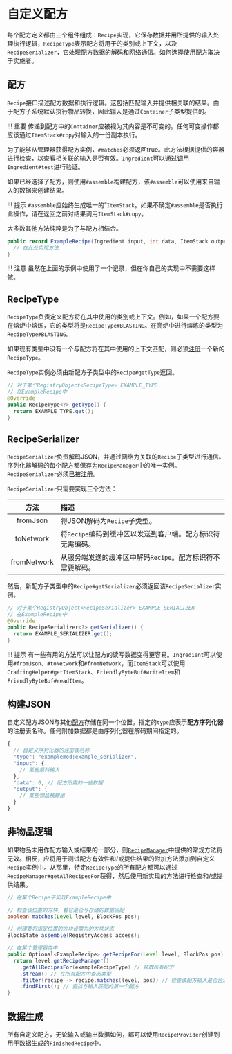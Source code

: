 自定义配方
=========

每个配方定义都由三个组件组成：`Recipe`实现，它保存数据并用所提供的输入处理执行逻辑，`RecipeType`表示配方将用于的类别或上下文，以及`RecipeSerializer`，它处理配方数据的解码和网络通信。如何选择使用配方取决于实施者。

配方
----

`Recipe`接口描述配方数据和执行逻辑。这包括匹配输入并提供相关联的结果。由于配方子系统默认执行物品转换，因此输入是通过`Container`子类型提供的。

!!! 重要
    传递到配方中的`Container`应被视为其内容是不可变的。任何可变操作都应该通过`ItemStack#copy`对输入的一份副本执行。

为了能够从管理器获得配方实例，`#matches`必须返回true。此方法根据提供的容器进行检查，以查看相关联的输入是否有效。`Ingredient`可以通过调用`Ingredient#test`进行验证。

如果已经选择了配方，则使用`#assemble`构建配方，该`#assemble`可以使用来自输入的数据来创建结果。

!!! 提示
    `#assemble`应始终生成唯一的”`ItemStack`。如果不确定`#assemble`是否执行此操作，请在返回之前对结果调用`ItemStack#copy`。

大多数其他方法纯粹是为了与配方相结合。

```java
public record ExampleRecipe(Ingredient input, int data, ItemStack output) implements Recipe<Container> {
  // 在此处实现方法
}
```

!!! 注意
    虽然在上面的示例中使用了一个记录，但在你自己的实现中不需要这样做。

RecipeType
----------

`RecipeType`负责定义配方将在其中使用的类别或上下文。例如，如果一个配方要在熔炉中熔炼，它的类型将是`RecipeType#BLASTING`。在高炉中进行熔炼的类型为`RecipeType#BLASTING`。

如果现有类型中没有一个与配方将在其中使用的上下文匹配，则必须[注册][forge]一个新的`RecipeType`。

`RecipeType`实例必须由新配方子类型中的`Recipe#getType`返回。

```java
// 对于某个RegistryObject<RecipeType> EXAMPLE_TYPE
// 在ExampleRecipe中
@Override
public RecipeType<?> getType() {
  return EXAMPLE_TYPE.get();
}
```

RecipeSerializer
----------------

`RecipeSerializer`负责解码JSON，并通过网络为关联的`Recipe`子类型进行通信。序列化器解码的每个配方都保存为`RecipeManager`中的唯一实例。`RecipeSerializer`必须[已被注册][forge]。

`RecipeSerializer`只需要实现三个方法：

 方法       | 描述
 :---:      | :---
fromJson    | 将JSON解码为`Recipe`子类型。
toNetwork   | 将`Recipe`编码到缓冲区以发送到客户端。配方标识符无需编码。
fromNetwork | 从服务端发送的缓冲区中解码`Recipe`。配方标识符不需要解码。

然后，新配方子类型中的`Recipe#getSerializer`必须返回该`RecipeSerializer`实例。

```java
// 对于某个RegistryObject<RecipeSerializer> EXAMPLE_SERIALIZER
// 在ExampleRecipe中
@Override
public RecipeSerializer<?> getSerializer() {
  return EXAMPLE_SERIALIZER.get();
}
```

!!! 提示
    有一些有用的方法可以让配方的读写数据变得更容易。`Ingredient`可以使用`#fromJson`、`#toNetwork`和`#fromNetwork`，而`ItemStack`可以使用`CraftingHelper#getItemStack`、`FriendlyByteBuf#writeItem`和`FriendlyByteBuf#readItem`。

构建JSON
--------

自定义配方JSON与其他[配方][json]存储在同一个位置。指定的`type`应表示**配方序列化器**的注册表名称。任何附加数据都是由序列化器在解码期间指定的。

```js
{
  // 自定义序列化器的注册表名称
  "type": "examplemod:example_serializer",
  "input": {
    // 某些原料输入
  },
  "data": 0, // 配方所需的一些数据
  "output": {
    // 某些物品栈输出
  }
}
```

非物品逻辑
---------

如果物品未用作配方输入或结果的一部分，则[`RecipeManager`][manager]中提供的常规方法将无效。相反，应将用于测试配方有效性和/或提供结果的附加方法添加到自定义`Recipe`实例中。从那里，特定`RecipeType`的所有配方都可以通过`RecipeManager#getAllRecipesFor`获得，然后使用新实现的方法进行检查和/或提供结果。

```java
// 在某个Recipe子实现ExampleRecipe中

// 检查该位置的方块，看它是否与存储的数据匹配
boolean matches(Level level, BlockPos pos);

// 创建要将指定位置的方块设置为的方块状态
BlockState assemble(RegistryAccess access);

// 在某个管理器类中
public Optional<ExampleRecipe> getRecipeFor(Level level, BlockPos pos) {
  return level.getRecipeManager()
    .getAllRecipesFor(exampleRecipeType) // 获取所有配方
    .stream() // 在所有配方中查阅类型
    .filter(recipe -> recipe.matches(level, pos)) // 检查该配方输入是否合法
    .findFirst(); // 查找与输入匹配的第一个配方
}
```

数据生成
-------

所有自定义配方，无论输入或输出数据如何，都可以使用`RecipeProvider`创建到用于[数据生成][datagen]的`FinishedRecipe`中。

[forge]: ../../../concepts/registries.md#methods-for-registering
[json]: https://minecraft.wiki/w/Recipe#JSON_format
[manager]: ./index.md#recipe-manager
[datagen]: ../../../datagen/server/recipes.md#custom-recipe-serializers
